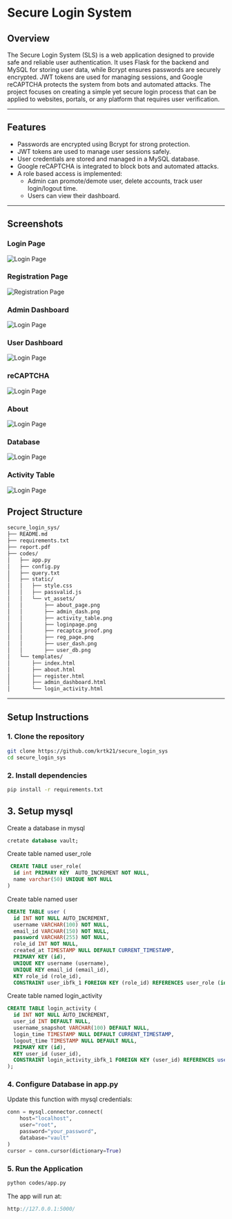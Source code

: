 # Secure Login System

## Overview
The Secure Login System (SLS) is a web application designed to provide safe and reliable user authentication. It uses Flask for the backend and MySQL for storing user data, while Bcrypt ensures passwords are securely encrypted. JWT tokens are used for managing sessions, and Google reCAPTCHA protects the system from bots and automated attacks. The project focuses on creating a simple yet secure login process that can be applied to websites, portals, or any platform that requires user verification.

---

## Features
- Passwords are encrypted using Bcrypt for strong protection.
- JWT tokens are used to manage user sessions safely.
- User credentials are stored and managed in a MySQL database.
- Google reCAPTCHA is integrated to block bots and automated attacks.
- A role based access is implemented:
  - Admin can promote/demote user, delete accounts, track user login/logout time.
  - Users can view their dashboard. 
---

## Screenshots
### Login Page
![Login Page](codes/static/vt_asset/loginpage.png)

### Registration Page
![Registration Page](codes/static/vt_asset/reg_page.png)

### Admin Dashboard
![Login Page](codes/static/vt_asset/admin_dash.png)

### User Dashboard
![Login Page](codes/static/vt_asset/user_dash.png)

### reCAPTCHA
![Login Page](codes/static/vt_asset/recaptca_proof.png)

### About
![Login Page](codes/static/vt_asset/about_page.png)

### Database
![Login Page](codes/static/vt_asset/user_db.png)

### Activity Table
![Login Page](codes/static/vt_asset/activity_table.png)

## Project Structure
```bash
secure_login_sys/
├── README.md                 
├── requirements.txt          
├── report.pdf                
├── codes/                    
│   ├── app.py                
│   ├── config.py             
│   ├── query.txt            
│   ├── static/               
│   │   ├── style.css
│   │   ├── passvalid.js
│   │   └── vt_assets/        
│   │       ├── about_page.png
│   │       ├── admin_dash.png
│   │       ├── activity_table.png
│   │       ├── loginpage.png
│   │       ├── recaptca_proof.png
│   │       ├── reg_page.png
│   │       ├── user_dash.png
│   │       ├── user_db.png
│   └── templates/            
│       ├── index.html
│       ├── about.html
│       ├── register.html
│       ├── admin_dashboard.html
│       └── login_activity.html

```
---
## Setup Instructions

### 1. Clone the repository
```bash
git clone https://github.com/krtk21/secure_login_sys
cd secure_login_sys
```

### 2. Install dependencies
```bash
pip install -r requirements.txt
```
## 3. Setup mysql
Create a database in mysql
```sql
cretate database vault;
```
Create table named user_role
```sql
 CREATE TABLE user_role(
  id int PRIMARY KEY  AUTO_INCREMENT NOT NULL,
  name varchar(50) UNIQUE NOT NULL
)
```
Create table named user
```sql
CREATE TABLE user (
  id INT NOT NULL AUTO_INCREMENT,
  username VARCHAR(100) NOT NULL,
  email_id VARCHAR(150) NOT NULL,
  password VARCHAR(255) NOT NULL,
  role_id INT NOT NULL,
  created_at TIMESTAMP NULL DEFAULT CURRENT_TIMESTAMP,
  PRIMARY KEY (id),
  UNIQUE KEY username (username),
  UNIQUE KEY email_id (email_id),
  KEY role_id (role_id),
  CONSTRAINT user_ibfk_1 FOREIGN KEY (role_id) REFERENCES user_role (id));
```
Create table named login_activity
```sql
CREATE TABLE login_activity (
  id INT NOT NULL AUTO_INCREMENT,
  user_id INT DEFAULT NULL,
  username_snapshot VARCHAR(100) DEFAULT NULL,
  login_time TIMESTAMP NULL DEFAULT CURRENT_TIMESTAMP,
  logout_time TIMESTAMP NULL DEFAULT NULL,
  PRIMARY KEY (id),
  KEY user_id (user_id),
  CONSTRAINT login_activity_ibfk_1 FOREIGN KEY (user_id) REFERENCES user (id) ON DELETE SET NULL
);

```
### 4. Configure Database in app.py

Update this function with mysql credentials:

```python
conn = mysql.connector.connect(
    host="localhost",
    user="root",
    password="your_password",
    database="vault"
)
cursor = conn.cursor(dictionary=True)
```
### 5. Run the Application

```bash
python codes/app.py
```
The app will run at:
```cpp
http://127.0.0.1:5000/

```




